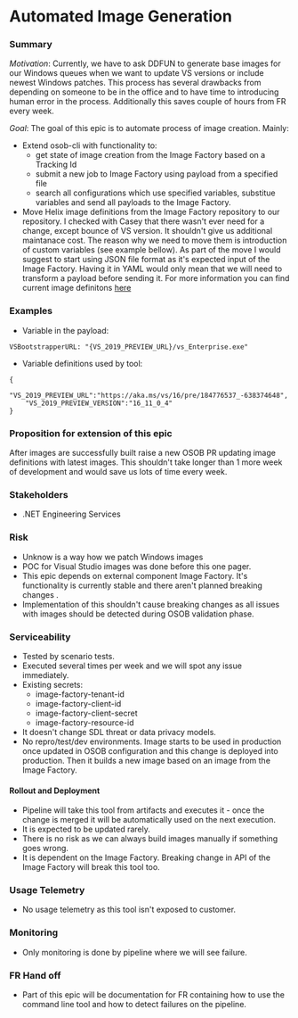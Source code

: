 # Automated Image Generation

### Summary

*Motivation*: Currently, we have to ask DDFUN to generate base images for our Windows queues when we want to update VS versions or include newest Windows patches. This process has several drawbacks from depending on someone to be in the office and to have time to introducing human error in the process. Additionally this saves couple of hours from FR every week.


*Goal*: The goal of this epic is to automate process of image creation. Mainly:
* Extend osob-cli with functionality to:
    * get state of image creation from the Image Factory based on a Tracking Id
    * submit a new job to Image Factory using payload from a specified file
    * search all configurations which use specified variables, substitue variables and send all payloads to the Image Factory.
* Move Helix image definitions from the Image Factory repository to our repository. I checked with Casey that there wasn't ever need for a change, except bounce of VS version. It shouldn't give us additional maintanace cost. The reason why we need to move them is introduction of custom variables (see example bellow). As part of the move I would suggest to start using JSON file format as it's expected input of the Image Factory. Having it in YAML would only mean that we will need to transform a payload before sending it.
For more information you can find current image definitons [here](https://devdiv.visualstudio.com/XlabImageFactory/_git/ImageConfigurations?path=%2FMonthly%2FHelixBaseImages)

### Examples

* Variable in the payload:
```
VSBootstrapperURL: "{VS_2019_PREVIEW_URL}/vs_Enterprise.exe"
```
* Variable definitions used by tool:
```
{
    "VS_2019_PREVIEW_URL":"https://aka.ms/vs/16/pre/184776537_-638374648",
    "VS_2019_PREVIEW_VERSION":"16_11_0_4"
}
```

### Proposition for extension of this epic

After images are successfully built raise a new OSOB PR updating image definitions with latest images. This shouldn't take longer than 1 more week of development and would save us lots of time every week.


### Stakeholders

- .NET Engineering Services

### Risk

- Unknow is a way how we patch Windows images
- POC for Visual Studio images was done before this one pager.
- This epic depends on external component Image Factory. It's functionality is currently stable and there aren't planned breaking changes .
- Implementation of this shouldn't cause breaking changes as all issues with images should be detected during OSOB validation phase.


### Serviceability

- Tested by scenario tests.
- Executed several times per week and we will spot any issue immediately.
- Existing secrets:
	* image-factory-tenant-id
	* image-factory-client-id
	* image-factory-client-secret
	* image-factory-resource-id
- It doesn't change SDL threat or data privacy models.
- No repro/test/dev environments. Image starts to be used in production once updated in OSOB configuration and this change is deployed into production. Then it builds a new image based on an image from the Image Factory.

#### Rollout and Deployment
- Pipeline will take this tool from artifacts and executes it - once the change is merged it will be automatically used on the next execution.
- It is expected to be updated rarely.
- There is no risk as we can always build images manually if something goes wrong.
- It is dependent on the Image Factory. Breaking change in API of the Image Factory will break this tool too.

### Usage Telemetry
- No usage telemetry as this tool isn't exposed to customer.

### Monitoring
- Only monitoring is done by pipeline where we will see failure.

### FR Hand off
- Part of this epic will be documentation for FR containing how to use the command line tool and how to detect failures on the pipeline.
